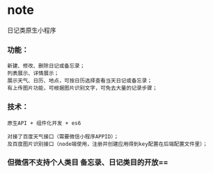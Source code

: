 # note
日记类原生小程序

### 功能：
```
新建、修改、删除日记或备忘录；
列表展示、详情展示；
展示天气、日历、地点，可按日历选择查看当天日记或备忘录；
有上传图片功能，可根据图片识别文字，可免去大量的记录步骤；
```
### 技术：
```
原生API + 组件化开发 + es6

对接了百度天气接口（需要微信小程序APPID）；
及百度图片识别接口（node端使用，注册并创建应用得到key配置在后端配置文件里）；
```
### 但微信不支持个人类目 备忘录、日记类目的开放==


